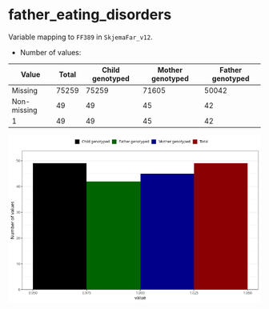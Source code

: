 # father_eating_disorders
Variable mapping to `FF389` in `SkjemaFar_v12`.
- Number of values:

| Value | Total | Child genotyped | Mother genotyped | Father genotyped |
| ----- | ----- | --------------- | ---------------- | ---------------- |
| Missing | 75259 | 75259 | 71605 | 50042 |
| Non-missing | 49 | 49 | 45 | 42 |
| 1 | 49 | 49 | 45 | 42 |



![](father_eating_disorders_n.png)



